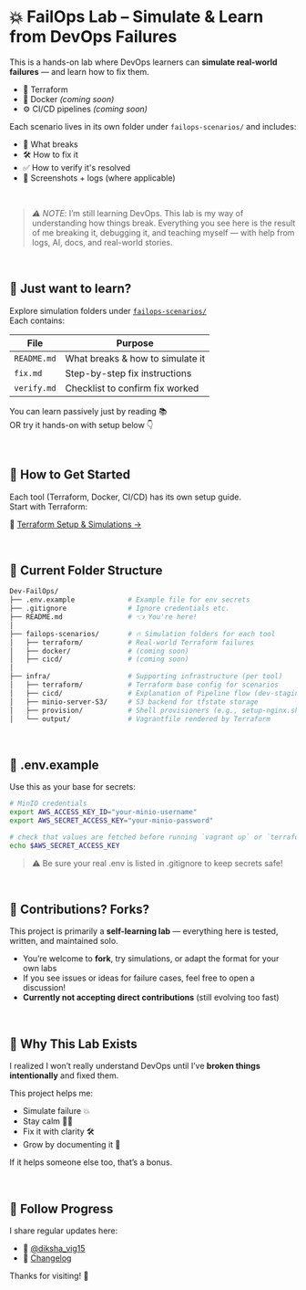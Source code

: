 # 💥 FailOps Lab – Simulate & Learn from DevOps Failures

This is a hands-on lab where DevOps learners can **simulate real-world failures** — and learn how to fix them.

- 🧱 Terraform
- 🐳 Docker *(coming soon)*
- ⚙️ CI/CD pipelines *(coming soon)*

Each scenario lives in its own folder under `failops-scenarios/` and includes:
- 📄 What breaks
- 🛠 How to fix it
- ✅ How to verify it's resolved
- 📸 Screenshots + logs (where applicable)

<br>

> *⚠️ NOTE*: I’m still learning DevOps. This lab is my way of understanding how things break.
> Everything you see here is the result of me breaking it, debugging it, and teaching myself — with help from logs, AI, docs, and real-world stories.

<br>

## 👀 Just want to learn? 

Explore simulation folders under [`failops-scenarios/`](./failops-scenarios/)  
Each contains:

| File         | Purpose                      |
|--------------|------------------------------|
| `README.md`  | What breaks & how to simulate it |
| `fix.md`     | Step-by-step fix instructions |
| `verify.md`  | Checklist to confirm fix worked |

You can learn passively just by reading 📚  
OR try it hands-on with setup below 👇

<br>

## 🔧 How to Get Started

Each tool (Terraform, Docker, CI/CD) has its own setup guide.  
Start with Terraform:

📘 [Terraform Setup & Simulations →](./failops-scenarios/terraform/README.md)

<br>

## 🧱 Current Folder Structure
```bash
Dev-FailOps/
├── .env.example             # Example file for env secrets
├── .gitignore               # Ignore credentials etc.
├── README.md                # 👈 You're here!
│
├── failops-scenarios/       # 🔥 Simulation folders for each tool
│   ├── terraform/           # Real-world Terraform failures
│   ├── docker/              # (coming soon)
│   ├── cicd/                # (coming soon)
│
├── infra/                   # Supporting infrastructure (per tool)
│   ├── terraform/           # Terraform base config for scenarios
│   ├── cicd/                # Explanation of Pipeline flow (dev-staging/prod)
│   ├── minio-server-S3/     # S3 backend for tfstate storage
│   ├── provision/           # Shell provisioners (e.g., setup-nginx.sh)
│   └── output/              # Vagrantfile rendered by Terraform
```
<br>

## 🔐 .env.example
Use this as your base for secrets:

```bash
# MinIO credentials
export AWS_ACCESS_KEY_ID="your-minio-username"
export AWS_SECRET_ACCESS_KEY="your-minio-password"
```

```bash
# check that values are fetched before running `vagrant up` or `terraform init`
echo $AWS_SECRET_ACCESS_KEY 
```
> ⚠️ Be sure your real .env is listed in .gitignore to keep secrets safe!

<br>

## 🔨 Contributions? Forks?

This project is primarily a **self-learning lab** — everything here is tested, written, and maintained solo.

* You’re welcome to **fork**, try simulations, or adapt the format for your own labs
* If you see issues or ideas for failure cases, feel free to open a discussion!
* **Currently not accepting direct contributions** (still evolving too fast)

<br>

## 🧠 Why This Lab Exists

I realized I won’t really understand DevOps until I’ve **broken things intentionally** and fixed them.

This project helps me:

* Simulate failure 💥
* Stay calm 🧘‍♀️
* Fix it with clarity 🛠
* Grow by documenting it 📖

If it helps someone else too, that’s a bonus.

<br>

## 💬 Follow Progress

I share regular updates here:
* 💬 [@diksha_vig15](https://x.com/diksha_vig15)
* 📜 [Changelog](./CHANGELOG.md)

Thanks for visiting! 👋
